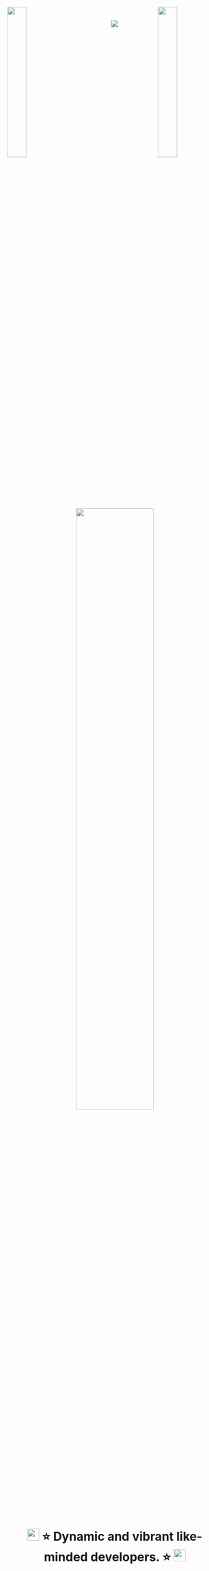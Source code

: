 <img align="left" src="https://user-images.githubusercontent.com/65187002/144930161-2f783401-8d27-4fdf-a2f7-cc0ba32f1f1f.gif" width="30%" style="display:inline;"><img align="right" src="https://user-images.githubusercontent.com/65187002/144930161-2f783401-8d27-4fdf-a2f7-cc0ba32f1f1f.gif" width="30%" autoplay style="display:inline;">
<br>
<p align="center">
    <img src="https://readme-typing-svg.herokuapp.com/?lines=Welcome+to+my+profile!;Have+a+look+around!&font=Fira%20Code&color=%23D62F79&center=true&width=280&height=50">
</p>
<p align="center">
    <a href="https://github.com/santa116-1"><img width="60%" src="https://github-readme-stats.vercel.app/api/top-langs/?username=santa116-1&theme=dark&hide=html,css,cmake&layout=compact&langs_count=5&bg_color=101010&hide_title=true"></a>
</p>

<h1 align="center">
  <img src="https://media.giphy.com/media/hvRJCLFzcasrR4ia7z/giphy.gif" width="28">
    ⭐ Dynamic and vibrant like-minded developers. ⭐
  <img src="https://media.giphy.com/media/hvRJCLFzcasrR4ia7z/giphy.gif" width="28">
</h1>
